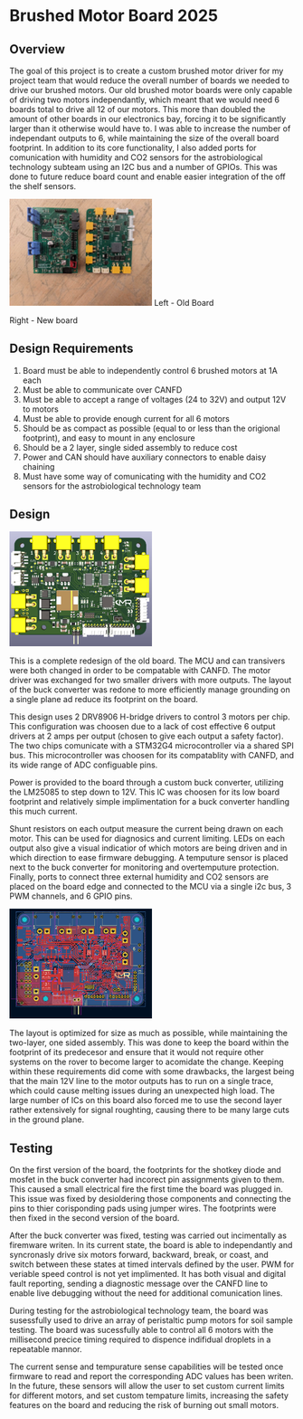 # Brushed Motor Board 2025 #

## Overview ##

The goal of this project is to create a custom brushed motor driver for my project team that would reduce the 
overall number of boards we needed to drive our brushed motors. Our old brushed motor boards were only capable 
of driving two motors independantly, which meant that we would need 6 boards total to drive all 12 of our motors.
This more than doubled the amount of other boards in our electronics bay, forcing it to be significantly larger
than it otherwise would have to. I was able to increase the number of independant outputs to 6, while maintaining
the size of the overall board footprint. In addition to its core functionality, I also added ports for comunication 
with humidity and CO2 sensors for the astrobiological technology subteam using an I2C bus and a number of GPIOs. 
This was done to future reduce board count and enable easier integration of the off the shelf sensors.

<img src="/images/Old_vs_new_BDC.jpg"  width="50%" />
Left - Old Board        

Right - New board

## Design Requirements ##

<ol>
    <li>Board must be able to independently control 6 brushed motors at 1A each</li>
    <li>Must be able to communicate over CANFD</li>
    <li>Must be able to accept a range of voltages (24 to 32V) and output 12V to motors</li>
    <li>Must be able to provide enough current for all 6 motors</li>
    <li>Should be as compact as possible (equal to or less than the origional footprint), and easy to mount in any enclosure</li>
    <li>Should be a 2 layer, single sided assembly to reduce cost</li>
    <li>Power and CAN should have auxiliary connectors to enable daisy chaining</li>
    <li>Must have some way of comunicating with the humidity and CO2 sensors for the astrobiological technology team</li>
</ol>

## Design ##

<img src="/images/BDC Board.png"  width="50%" />

This is a complete redesign of the old board. The MCU and can transivers were both changed in order to be 
compatable with CANFD. The motor driver was exchanged for two smaller drivers with more outputs. The layout 
of the buck converter was redone to more efficiently manage grounding on a single plane ad reduce its footprint
on the board. 

This design uses 2 DRV8906 H-bridge drivers to control 3 motors per chip. This configuration was choosen due
to a lack of cost effective 6 output drivers at 2 amps per output (chosen to give each output a safety factor).
The two chips comunicate with a STM32G4 microcontroller via a shared SPI bus. This microcontroller was choosen 
for its compatablity with CANFD, and its wide range of ADC configuable pins. 

Power is provided to the board through a custom buck converter, utilizing the LM25085 to step down to 12V. This
IC was choosen for its low board footprint and relatively simple implimentation for a buck converter handling 
this much current. 

Shunt resistors on each output measure the current being drawn on each motor. This can be used for diagnosics and 
current limiting. LEDs on each output also give a visual indicatior of which motors are being driven and in which 
direction to ease firmware debugging. A temputure sensor is placed next to the buck converter for monitoring and 
overtemputure protection. Finally, ports to connect three external humidity and CO2 sensors are placed on the board
edge and connected to the MCU via a single i2c bus, 3 PWM channels, and 6 GPIO pins.

<img src="/images/Screenshot 2025-04-02 080753.png"  width="50%" />

The layout is optimized for size as much as possible, while maintaining the two-layer, one sided assembly. This was
done to keep the board within the footprint of its predecesor and ensure that it would not require other systems on 
the rover to become larger to acomidate the change. Keeping within these requirements did come with some drawbacks, 
the largest being that the main 12V line to the motor outputs has to run on a single trace, which could cause melting 
issues during an unexpected high load. The large number of ICs on this board also forced me to use the second layer 
rather extensively for signal roughting, causing there to be many large cuts in the ground plane.

## Testing ## 

On the first version of the board, the footprints for the shotkey diode and mosfet in the buck converter had incorect 
pin assignments given to them. This caused a small electrical fire the first time the board was plugged in. This issue
was fixed by desioldering those components and connecting the pins to thier corisponding pads using jumper wires. 
The footprints were then fixed in the second version of the board.

After the buck converter was fixed, testing was carried out incimentally as firemware writen. In its current state, the 
board is able to independantly and syncronasly drive six motors forward, backward, break, or coast, and switch between 
these states at timed intervals defined by the user. PWM for veriable speed control is not yet implimented. It has both 
visual and digital fault reporting, sending a diagnostic message over the CANFD line to enable live debugging without the 
need for additional comunication lines. 

During testing for the astrobiological technology team, the board was susessfully used to drive an array of peristaltic 
pump motors for soil sample testing. The board was sucessfully able to control all 6 motors with the millisecond precice 
timing required to dispence indifidual droplets in a repeatable mannor. 

The current sense and tempurature sense capabilities will be tested once firmware to read and report the corresponding ADC
values has been writen. In the future, these sensors will allow the user to set custom current limits for different motors,
and set custom tempature limits, increasing the safety features on the board and reducing the risk of burning out small motors.







